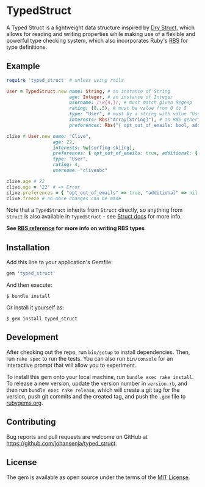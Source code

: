 # TypedStruct

A Typed Struct is a lightweight data structure inspired by [Dry Struct](https://github.com/dry-rb/dry-struct), which allows for reading and writing properties while making use of a flexible and powerful type checking system, which also incorporates Ruby's [RBS](https://github.com/ruby/rbs/) for type definitions. 

## Example

```ruby
require 'typed_struct' # unless using rails

User = TypedStruct.new name: String, # an instance of String
                       age: Integer, # an instance of Integer
                       username: /\w{4,}/, # must match given Regexp
                       rating: (0..5), # must be value from 0 to 5
                       type: "User", # must by a string with value "User"
                       interests: Rbs("Array[String]"), # an RBS generic type (an Array of Strings)
                       preferences: Rbs("{ opt_out_of_emails: bool, additional: untyped }") # RBS record type

clive = User.new name: "Clive",
                 age: 22,
                 interests: %w[surfing skiing],
                 preferences: { opt_out_of_emails: true, additional: { preferred_theme: :dark } },
                 type: "User",
                 rating: 4,
                 username: "cliveabc"

clive.age # 22
clive.age = '22' # => Error
clive.preferences = { "opt_out_of_emails" => true, "additional" => nil } # error - type mismatch, not Symbol keys
clive.freeze # no more changes can be made
```

Note that a `TypedStruct` inherits from `Struct` directly, so anything from `Struct` is also available in `TypedStruct` - see [Struct docs](https://ruby-doc.org/core-3.0.1/Struct.html) for more info.

**See [RBS reference](https://github.com/ruby/rbs/blob/3c046c77c3006211a1a14eedc35221ac4198f788/docs/syntax.md) for more info on writing RBS types**

## Installation

Add this line to your application's Gemfile:

```ruby
gem 'typed_struct'
```

And then execute:

    $ bundle install

Or install it yourself as:

    $ gem install typed_struct

## Development

After checking out the repo, run `bin/setup` to install dependencies. Then, run `rake spec` to run the tests. You can also run `bin/console` for an interactive prompt that will allow you to experiment.

To install this gem onto your local machine, run `bundle exec rake install`. To release a new version, update the version number in `version.rb`, and then run `bundle exec rake release`, which will create a git tag for the version, push git commits and the created tag, and push the `.gem` file to [rubygems.org](https://rubygems.org).

## Contributing

Bug reports and pull requests are welcome on GitHub at https://github.com/johansenja/typed_struct.

## License

The gem is available as open source under the terms of the [MIT License](https://opensource.org/licenses/MIT).
